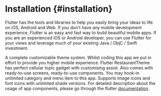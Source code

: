 # Installation {#installation}

Flutter has the tools and libraries to help you easily bring your ideas to life on iOS, Android and Web. If you don't have any mobile development experience, Flutter is an easy and fast way to build beautiful mobile apps. If you are an experienced iOS or Android developer, you can use Flutter for your views and leverage much of your existing Java / ObjC / Swift investment.

A complete customizable theme system. Whilst coding this app we put in effort to provide you higher mobile experience. Flutter RestaurantTheme has perfect cellular topic gadget with customising assist. Also comes with ready-to-use screens, ready-to-use components. You may hook-in unlimited category and menu item to this app. Supports image icons and font icons with unlimited shade versions. For detailed description about the usage of app components, please go through the flutter [documentation](https://flutter.io/widgets-intro/).

